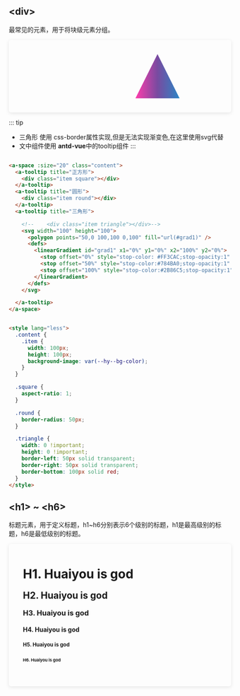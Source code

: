 ## \<div>

最常见的元素，用于将块级元素分组。

<div style="display: flex;justify-content: space-evenly" hoverable>
    <div class="item square"></div>
    <div class="item round"></div>
    <div>
        <svg width="100" height="100">
            <polygon points="50,0 100,100 0,100" fill="url(#grad1)" />
            <defs>
                <linearGradient id="grad1" x1="0%" y1="0%" x2="100%" y2="0%">
                    <stop offset="0%" style="stop-color: #FF3CAC;stop-opacity:1" />
                    <stop offset="50%" style="stop-color:#784BA0;stop-opacity:1" />
                    <stop offset="100%" style="stop-color:#2B86C5;stop-opacity:1" />
                </linearGradient>
            </defs>
        </svg>
    </div>
</div>

<style lang="less">
.content {
    .item {
        width: 100px;
        height: 100px;
        background-image:var(--hy--bg-color);
    }
}
.square {
    aspect-ratio: 1;
    }
.round {
    border-radius: 50px;
    }
.triangle {
    width: 0!important;
    height: 0!important;
    border-left: 50px solid transparent;
    border-right: 50px solid transparent;
    border-bottom: 100px solid red;
}
.reset {
    h1, h2, h3, h4, h5, h6 {
        all: revert!important;
    }
}
[hoverable] {
        border: 1px solid var(--hy--border-color);
        border-radius: 5px;
        padding: 2rem;
        box-shadow: 0 2px 8px 0 rgba(0, 0, 0, 0.1);
        transition: all 0.4s;
        &:hover {
            transform: scale(1.03);
            box-shadow: 0 4px 12px 0 rgba(0, 0, 0, 0.1);
        }
}
</style>

::: tip

* 三角形 使用 css-border属性实现,但是无法实现渐变色,在这里使用svg代替
* 文中组件使用 **antd-vue**中的tooltip组件
  :::

```html

<a-space :size="20" class="content">
  <a-tooltip title="正方形">
    <div class="item square"></div>
  </a-tooltip>
  <a-tooltip title="圆形">
    <div class="item round"></div>
  </a-tooltip>
  <a-tooltip title="三角形">

    <!--    <div class="item triangle"></div>-->
    <svg width="100" height="100">
      <polygon points="50,0 100,100 0,100" fill="url(#grad1)" />
      <defs>
        <linearGradient id="grad1" x1="0%" y1="0%" x2="100%" y2="0%">
          <stop offset="0%" style="stop-color: #FF3CAC;stop-opacity:1" />
          <stop offset="50%" style="stop-color:#784BA0;stop-opacity:1" />
          <stop offset="100%" style="stop-color:#2B86C5;stop-opacity:1" />
        </linearGradient>
      </defs>
    </svg>

  </a-tooltip>
</a-space>


<style lang="less">
  .content {
    .item {
      width: 100px;
      height: 100px;
      background-image: var(--hy--bg-color);
    }
  }

  .square {
    aspect-ratio: 1;
  }

  .round {
    border-radius: 50px;
  }

  .triangle {
    width: 0 !important;
    height: 0 !important;
    border-left: 50px solid transparent;
    border-right: 50px solid transparent;
    border-bottom: 100px solid red;
  }
</style>
```

## \<h1> ~ \<h6>

标题元素，用于定义标题，h1~h6分别表示6个级别的标题，h1是最高级别的标题，h6是最低级别的标题。

<div hoverable>
    <div class="reset">
        <h1>H1. Huaiyou is god</h1>
        <h2>H2. Huaiyou is god</h2>
        <h3>H3. Huaiyou is god</h3>
        <h4>H4. Huaiyou is god</h4>
        <h5>H5. Huaiyou is god</h5>
        <h6>H6. Huaiyou is god</h6>
    </div>
</div>


